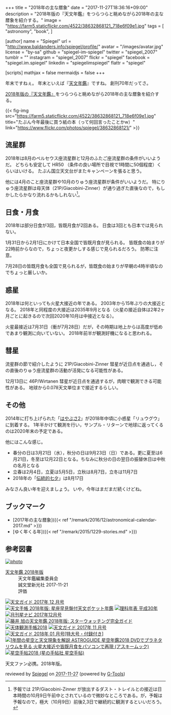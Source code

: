 +++
title = "2018年の主な暦象"
date =  "2017-11-27T18:36:16+09:00"
description = "2018年版の『天文年鑑』をつらつらと眺めながら2018年の主な暦象を紹介する。"
image = "https://farm5.staticflickr.com/4522/38632868121_718e6f09e1.jpg"
tags = [
  "astronomy",
  "book",
]

[author]
  name      = "Spiegel"
  url       = "http://www.baldanders.info/spiegel/profile/"
  avatar    = "/images/avatar.jpg"
  license   = "by-sa"
  github    = "spiegel-im-spiegel"
  twitter   = "spiegel_2007"
  tumblr    = ""
  instagram = "spiegel_2007"
  flickr    = "spiegel"
  facebook  = "spiegel.im.spiegel"
  linkedin  = "spiegelimspiegel"
  flattr    = "spiegel"

[scripts]
  mathjax = false
  mermaidjs = false
+++

年末ですねぇ。
年末といえば『[天文年鑑](http://www.amazon.co.jp/exec/obidos/ASIN/4416717407/baldandersinf-22/ "天文年鑑 2018年版 | 天文年鑑編集委員会 |本 | 通販 | Amazon")』ですね。
創刊70年だってさ。

[2018年版の『天文年鑑』](http://www.amazon.co.jp/exec/obidos/ASIN/4416717407/baldandersinf-22/ "天文年鑑 2018年版 | 天文年鑑編集委員会 |本 | 通販 | Amazon")をつらつらと眺めながら2018年の主な暦象を紹介する。

{{< fig-img src="https://farm5.staticflickr.com/4522/38632868121_718e6f09e1.jpg" title="たぶん今年最後に買う紙の本（って何回言ったことかw）" link="https://www.flickr.com/photos/spiegel/38632868121/" >}}

## 流星群

2018年は8月のペルセウス座流星群と12月のふたご座流星群の条件がいいようだ。
どちらも安定して HR50 （条件の良い場所で目視で1時間に50個程度）くらいはいける。
たぶん国立天文台がまたキャンペーンを張ると思う。

他には4月のこと座流星群や10月のりゅう座流星群が条件がいいようだ。
特にりゅう座流星群は母天体（21P/Giacobini-Zinner）が通り過ぎた直後なので，もしかしたらかなり流れるかもしれない[^rm1]。

[^rm1]: 予報では 21P/Giacobini-Zinner が放出するダスト・トレイルとの接近は日本時間の10月9日午前中とされているので微妙なところである。が，予報は予報なので，極大（10月9日）前後2,3日で継続的に観測するといいだろう。

## 日食・月食

2018年は部分日食が3回，皆既月食が2回ある。
日食は3回とも日本では見られない。

1月31日から2月1日にかけて日本全国で皆既月食が見られる。
皆既食の始まりが22時前からなので，ちょっと夜更かしする感じで見られるだろう。
防寒に注意。

7月28日の皆既月食も全国で見られるが，皆既食の始まりが早朝の4時半頃なのでちょっと厳しいか。

## 惑星

2018年は何といっても火星大接近の年である。
2003年から15年ぶりの大接近となる。
2018年と同程度の大接近は2035年9月となる（火星の接近自体は2年2ヶ月ごとに起きるので次回2020年10月は中接近となる）。

火星最接近は7月31日（衝が7月28日）だが，その時期は地上からは高度が低めであまり観測に向いていない。
2018年前半が観測好機になると思われる。

## 彗星

流星群の節で紹介したように 21P/Giacobini-Zinner 彗星が近日点を通過し，その直後のりゅう座流星群の活動が活発になる可能性がある。

12月13日に 46P/Wirtanen 彗星が近日点を通過するが，肉眼で観測できる可能性がある。
地球から0.078天文単位まで接近するらしい。

## その他

2014年に打ち上げられた「[はやぶさ2](http://www.jaxa.jp/projects/sat/hayabusa2/index_j.html)」が2018年中頃に小惑星「リュウグウ」に到着する。
1年半かけて観測を行い，サンプル・リターンで地球に返ってくるのは2020年末の予定である。

他にはこんな感じ。

- 春分の日は3月21日（水），秋分の日は9月23日（日）である。更に夏至は6月21日，冬至は12月22日となる。ちなみに秋分の日の翌日の振替休日は中秋の名月となる
- 立春は2月4日，立夏は5月5日，立秋は8月7日，立冬は11月7日
- 2018年の「[伝統的七夕](https://www.nao.ac.jp/faq/a0310.html "質問3-10）伝統的七夕について教えて | 国立天文台")」は8月17日

みなさん良い年を迎えましょう。
いや，今年はまだまだ続くけどね。

## ブックマーク

- [2017年の主な暦象]({{< ref "/remark/2016/12/astronomical-calendar-2017.md" >}})
- [ゆく年くる年]({{< ref "/remark/2015/1229-stories.md" >}})

## 参考図書

<div class="hreview" ><a class="item url" href="http://www.amazon.co.jp/exec/obidos/ASIN/4416717407/baldandersinf-22/"><img src="https://images-fe.ssl-images-amazon.com/images/I/41djzrlPeeL._SL160_.jpg" alt="photo" class="photo"  /></a><dl ><dt class="fn"><a class="item url" href="http://www.amazon.co.jp/exec/obidos/ASIN/4416717407/baldandersinf-22/">天文年鑑 2018年版</a></dt><dd>天文年鑑編集委員会 </dd><dd>誠文堂新光社 2017-11-21</dd><dd>評価<abbr class="rating" title="5"><img src="http://g-images.amazon.com/images/G/01/detail/stars-5-0.gif" alt="" /></abbr> </dd></dl><p class="similar"><a href="http://www.amazon.co.jp/exec/obidos/ASIN/B075QQ253Z/baldandersinf-22/" target="_top"><img src="http://images.amazon.com/images/P/B075QQ253Z.09._SCTHUMBZZZ_.jpg"  alt="天文ガイド 2017年 12 月号"  /></a> <a href="http://www.amazon.co.jp/exec/obidos/ASIN/4805209127/baldandersinf-22/" target="_top"><img src="http://images.amazon.com/images/P/4805209127.09._SCTHUMBZZZ_.jpg"  alt="天文手帳 2018年版: 星座早見盤付天文ポケット年鑑"  /></a> <a href="http://www.amazon.co.jp/exec/obidos/ASIN/4621302175/baldandersinf-22/" target="_top"><img src="http://images.amazon.com/images/P/4621302175.09._SCTHUMBZZZ_.jpg"  alt="理科年表 平成30年"  /></a> <a href="http://www.amazon.co.jp/exec/obidos/ASIN/B0766DYYZ3/baldandersinf-22/" target="_top"><img src="http://images.amazon.com/images/P/B0766DYYZ3.09._SCTHUMBZZZ_.jpg"  alt="月刊星ナビ 2017年12月号"  /></a> <a href="http://www.amazon.co.jp/exec/obidos/ASIN/4416717091/baldandersinf-22/" target="_top"><img src="http://images.amazon.com/images/P/4416717091.09._SCTHUMBZZZ_.jpg"  alt="藤井 旭の天文年鑑 2018年版: スターウォッチング完全ガイド"  /></a> <a href="http://www.amazon.co.jp/exec/obidos/ASIN/4774191531/baldandersinf-22/" target="_top"><img src="http://images.amazon.com/images/P/4774191531.09._SCTHUMBZZZ_.jpg"  alt="天体観測手帳2018"  /></a> <a href="http://www.amazon.co.jp/exec/obidos/ASIN/B074WHDJNQ/baldandersinf-22/" target="_top"><img src="http://images.amazon.com/images/P/B074WHDJNQ.09._SCTHUMBZZZ_.jpg"  alt="天文ガイド 2017年 11 月号"  /></a> <a href="http://www.amazon.co.jp/exec/obidos/ASIN/B076MG4V16/baldandersinf-22/" target="_top"><img src="http://images.amazon.com/images/P/B076MG4V16.09._SCTHUMBZZZ_.jpg"  alt="天文ガイド 2018年 01 月号[特大号・付録付き]"  /></a> <a href="http://www.amazon.co.jp/exec/obidos/ASIN/4048997025/baldandersinf-22/" target="_top"><img src="http://images.amazon.com/images/P/4048997025.09._SCTHUMBZZZ_.jpg"  alt="1年間の星空と天文現象を解説 ASTROGUIDE 星空年鑑2018 DVDでプラネタリウムを見る 火星大接近や皆既月食をパソコンで再現 (アスキームック)"  /></a> <a href="http://www.amazon.co.jp/exec/obidos/ASIN/4902450445/baldandersinf-22/" target="_top"><img src="http://images.amazon.com/images/P/4902450445.09._SCTHUMBZZZ_.jpg"  alt="星空手帖2018 (星の手帖社 星空手帖)"  /></a> </p>
<p class="description">天文ファン必携。2018年版。</p>
<p class="gtools" >reviewed by <a href='#maker' class='reviewer'>Spiegel</a> on <abbr class="dtreviewed" title="2017-11-27">2017-11-27</abbr> (powered by <a href="http://www.goodpic.com/mt/aws/index.html" >G-Tools</a>)</p>
</div>

<!-- eof -->
